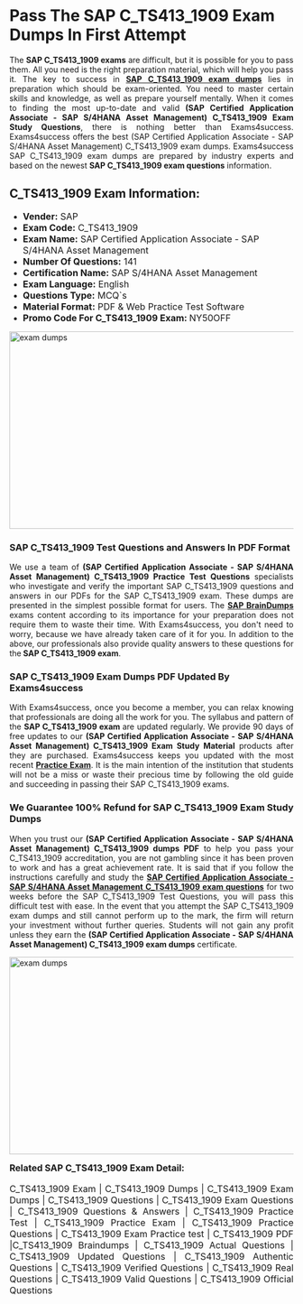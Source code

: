 <h1><strong><strong>Pass The SAP C_TS413_1909 Exam Dumps In First Attempt</strong></strong></h1> <p style="text-align:justify">The <strong>SAP C_TS413_1909 exams</strong> are difficult, but it is possible for you to pass them. All you need is the right preparation material, which will help you pass it. The key to success in <a href="https://www.exams4success.com/sap/c_ts413_1909-pdf-exam-dumps"><strong>SAP C_TS413_1909 exam dumps</strong></a> lies in preparation which should be exam-oriented. You need to master certain skills and knowledge, as well as prepare yourself mentally. When it comes to finding the most up-to-date and valid <strong>(SAP Certified Application Associate - SAP S/4HANA Asset Management) C_TS413_1909 Exam Study Questions</strong>, there is nothing better than Exams4success. Exams4success offers the best (SAP Certified Application Associate - SAP S/4HANA Asset Management) C_TS413_1909 exam dumps. Exams4success SAP C_TS413_1909 exam dumps are prepared by industry experts and based on the newest <strong>SAP C_TS413_1909 exam questions</strong> information.</p> <h2><strong><strong>C_TS413_1909 Exam Information:</strong></strong></h2> <ul> <li><span style="font-size:16px"><strong>Vender:</strong> SAP</span></li> <li><span style="font-size:16px"><strong>Exam Code:</strong> C_TS413_1909</span></li> <li><span style="font-size:16px"><strong>Exam Name:</strong> SAP Certified Application Associate - SAP S/4HANA Asset Management</span></li> <li><span style="font-size:16px"><strong>Number Of Questions:</strong> 141</span></li> <li><span style="font-size:16px"><strong>Certification Name:</strong> SAP S/4HANA Asset Management</span></li> <li><span style="font-size:16px"><strong>Exam Language:</strong> English</span></li> <li><span style="font-size:16px"><strong>Questions Type:</strong> MCQ`s</span></li> <li><span style="font-size:16px"><strong>Material Format:</strong> PDF & Web Practice Test Software</span></li> <li><span style="font-size:16px"><strong>Promo Code For C_TS413_1909 Exam: </strong>NY50OFF</span></li> </ul> <p><a href="https://www.exams4success.com/sap/c_ts413_1909-pdf-exam-dumps" rel="no-follow"><img alt="exam dumps" src="https://www.certcollections.com/uploads/content/infrist1.png" style="height:350px; width:750px" /></a></p> <h3><strong>SAP C_TS413_1909 Test Questions and Answers In PDF Format</strong></h3> <p style="text-align:justify">We use a team of <strong>(SAP Certified Application Associate - SAP S/4HANA Asset Management) C_TS413_1909 Practice Test Questions</strong> specialists who investigate and verify the important SAP C_TS413_1909 questions and answers in our PDFs for the SAP C_TS413_1909 exam. These dumps are presented in the simplest possible format for users. The <a href="https://www.exams4success.com/sap-exam-dumps"><strong>SAP BrainDumps</strong></a> exams content according to its importance for your preparation does not require them to waste their time. With Exams4success, you don't need to worry, because we have already taken care of it for you. In addition to the above, our professionals also provide quality answers to these questions for the<strong> SAP C_TS413_1909 exam</strong>.</p> <h3><strong> SAP C_TS413_1909 Exam Dumps PDF Updated By Exams4success</strong></h3> <p style="text-align:justify">With Exams4success, once you become a member, you can relax knowing that professionals are doing all the work for you. The syllabus and pattern of the <strong>SAP C_TS413_1909 exam </strong>are updated regularly. We provide 90 days of free updates to our <strong>(SAP Certified Application Associate - SAP S/4HANA Asset Management) C_TS413_1909 Exam Study Material</strong> products after they are purchased. Exams4success keeps you updated with the most recent <a href="https://www.exams4success.com/"><strong>Practice Exam</strong></a>. It is the main intention of the institution that students will not be a miss or waste their precious time by following the old guide and succeeding in passing their SAP C_TS413_1909 exams.</p> <h3 style="text-align:justify"><strong>We Guarantee 100% Refund for SAP C_TS413_1909 Exam Study Dumps</strong></h3> <p style="text-align:justify">When you trust our <strong>(SAP Certified Application Associate - SAP S/4HANA Asset Management) C_TS413_1909 dumps PDF</strong> to help you pass your C_TS413_1909 accreditation, you are not gambling since it has been proven to work and has a great achievement rate. It is said that if you follow the instructions carefully and study the <a href="https://www.exams4success.com/sap/c_ts413_1909-pdf-exam-dumps"><strong>SAP Certified Application Associate - SAP S/4HANA Asset Management C_TS413_1909 exam questions</strong></a> for two weeks before the SAP C_TS413_1909 Test Questions, you will pass this difficult test with ease. In the event that you attempt the SAP C_TS413_1909 exam dumps and still cannot perform up to the mark, the firm will return your investment without further queries. Students will not gain any profit unless they earn the <strong>(SAP Certified Application Associate - SAP S/4HANA Asset Management) C_TS413_1909 exam dumps</strong> certificate.</p> <p style="text-align:justify"><a href="https://www.exams4success.com/sap/c_ts413_1909-pdf-exam-dumps" rel="no-follow"><img alt="exam dumps" src="https://www.certcollections.com/uploads/content/free_demo1.png" style="height:350px; width:750px" /></a></p> <p style="text-align:justify"><span style="font-size:16px"><strong>Related SAP C_TS413_1909 Exam Detail:</strong></span><br /> <br /> <span style="font-size:16px">C_TS413_1909 Exam | C_TS413_1909 Dumps | C_TS413_1909 Exam Dumps | C_TS413_1909 Questions | C_TS413_1909 Exam Questions | C_TS413_1909 Questions & Answers | C_TS413_1909 Practice Test | C_TS413_1909 Practice Exam | C_TS413_1909 Practice Questions | C_TS413_1909 Exam Practice test | C_TS413_1909 PDF |C_TS413_1909 Braindumps | C_TS413_1909 Actual Questions | C_TS413_1909 Updated Questions | C_TS413_1909 Authentic Questions | C_TS413_1909 Verified Questions | C_TS413_1909 Real Questions | C_TS413_1909 Valid Questions | C_TS413_1909 Official Questions</span></p>
